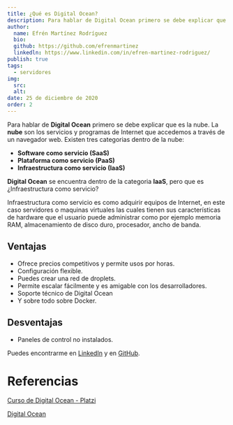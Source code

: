 ```yaml
---
title: ¿Qué es Digital Ocean?
description: Para hablar de Digital Ocean primero se debe explicar que es la nube.
author:
  name: Efrén Martínez Rodríguez
  bio:
  github: https://github.com/efrenmartinez
  linkedln: https://www.linkedin.com/in/efren-martinez-rodriguez/
publish: true
tags:
  - servidores
img:
  src:
  alt:
date: 25 de diciembre de 2020
order: 2
---
```


Para hablar de **Digital Ocean** primero se debe explicar que es la nube. La **nube** son los servicios y programas de Internet que accedemos a través de un navegador web. Existen tres categorias dentro de la nube:

- **Software como servicio (SaaS)**
- **Plataforma como servicio (PaaS)**
- **Infraestructura como servicio (IaaS)**

**Digital Ocean** se encuentra dentro de la categoria **IaaS**, pero que es ¿Infraestructura como servicio?

Infraestructura como servicio es como adquirir equipos de Internet, en este caso servidores o maquinas virtuales las cuales tienen sus características de hardware que el usuario puede administrar como por ejemplo memoria RAM, almacenamiento de disco duro, procesador, ancho de banda.

## Ventajas

- Ofrece precios competitivos y permite usos por horas.
- Configuración flexible.
- Puedes crear una red de droplets.
- Permite escalar fácilmente y es amigable con los desarrolladores.
- Soporte técnico de Digital Ocean
- Y sobre todo sobre Docker.

## Desventajas

- Paneles de control no instalados.

Puedes encontrarme en [LinkedIn](https://www.linkedin.com/in/efren-martinez-rodriguez/) y en [GitHub](https://github.com/efrenmartinez).

# Referencias

[Curso de Digital Ocean - Platzi](https://platzi.com/cursos/digital-ocean/)

[Digital Ocean](https://www.digitalocean.com/)